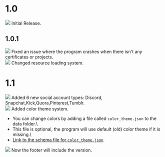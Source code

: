 # 1.0

![](https://raw.githubusercontent.com/efekos/efekos/main/icons/symbol-dot.svg) Initial Release.

## 1.0.1

![](https://raw.githubusercontent.com/efekos/efekos/main/icons/symbol-fix.svg) Fixed an issue where the program crashes
when there isn't any certificates or projects.\
![](https://raw.githubusercontent.com/efekos/efekos/main/icons/symbol-change.svg) Changed resource loading system.

# 1.1

![](https://raw.githubusercontent.com/efekos/efekos/main/icons/symbol-plus.svg) Added 6 new social account types: Discord,
Snapchat,Kick,Quora,Pinterest,Tumblr.\
![](https://raw.githubusercontent.com/efekos/efekos/main/icons/symbol-plus.svg) Added color theme system.
* You can change colors by adding a file called `color_theme.json` to the data folder.\
* This file is optional, the program will use default (old) color theme if it is missing.\
* [Link to the schema file for `color_theme.json`](https://raw.githubusercontent.com/efekos/PortfolioGenerator/master/schema/color_theme.json).

![](https://raw.githubusercontent.com/efekos/efekos/main/icons/symbol-change.svg) Now the footer will include the version.